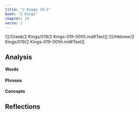 ```yaml
---
title: "2 Kings 19:1"
book: "2 Kings"
chapter: 19
verse: 1
---
```

![[/Greek/2 Kings/019/2 Kings-019-001G.md#Text]]
![[/Hebrew/2 Kings/019/2 Kings-019-001H.md#Text]]

## Analysis

#### Words

#### Phrases

#### Concepts

## Reflections
